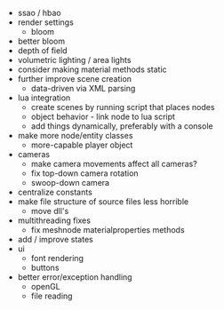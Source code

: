* ssao / hbao
* render settings
	* bloom
* better bloom
* depth of field
* volumetric lighting / area lights
* consider making material methods static
* further improve scene creation
	* data-driven via XML parsing
* lua integration
	* create scenes by running script that places nodes
	* object behavior - link node to lua script
	* add things dynamically, preferably with a console
* make more node/entity classes
	* more-capable player object
* cameras
	* make camera movements affect all cameras?
	* fix top-down camera rotation
	* swoop-down camera
* centralize constants
* make file structure of source files less horrible
	* move dll's
* multithreading fixes
	* fix meshnode materialproperties methods
* add / improve states
* ui
	* font rendering
	* buttons
* better error/exception handling
	* openGL
	* file reading